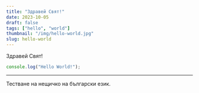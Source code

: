 ```yaml
---
title: "Здравей Свят!"
date: 2023-10-05
draft: false
tags: ["hello", "world"]
thumbnail: "/img/hello-world.jpg"
slug: hello-world
---
```


Здравей Свят!

```js
console.log("Hello World!");
```

---

Тестване на нещичко на български език.
